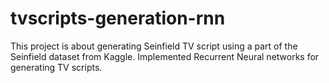 # tvscripts-generation-rnn
This project is about generating Seinfield TV script using a part of the Seinfield dataset from Kaggle. Implemented Recurrent Neural networks for generating TV scripts.
